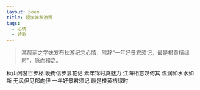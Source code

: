 ```yaml
---
layout: poem
title: 题学妹秋游照
tags:
  - 心情
  - 诗歌
---
```

> 某靓丽之学妹发布秋游纪念心情，附辞“一年好景君须记，最是橙黄桔绿时”，感而和之。

秋山闲游百步梯
晚街信步昙花记
素年锦时真魅力
江海相忘叹何其
温润如水水如斯
无风但见郁向伊
一年好景君须记
最是橙黄桔绿时
